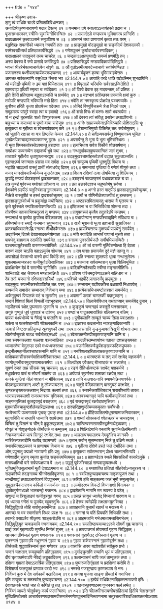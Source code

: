 +++
title = "१४४"

+++
श्रीकृष्ण उवाच-  
शृणु त्वं राधिके चाऽग्रे प्रतिष्ठादिविधानकम् ।  
अनादिश्रीकृष्णनारायणो यदाह दैवतम् ॥१ ॥
यजमानः प्रगे स्नात्वाऽऽचार्यहस्ते प्रदाय च ।  
पूजासम्भारकान् स्त्रीभिः सुवासिनीभिरन्वितः ॥२ ॥
प्रासादोऽग्रे मण्डपस्य भूमिमागत्य प्राग्दिशि ।  
पादप्रक्षालनं कृत्वाऽऽसने समुपविश्य च ॥३ ॥
आचमनं तथा प्राणायामं कृत्वा ततः परम् ।  
बद्धशिखः सपत्नीको ध्यायन् गणपतिं ततः ॥४ ॥
प्राङ्मुखो वोदङ्मुखो वा सङ्कीर्त्य देशकालकौ ।  
परमेश्वरप्रीत्यर्थं प्रतिष्ठाकार्यसिद्धये ॥५ ॥
गणेशपूजनं कुर्यादाचार्यवरणादिकम् ।  
पादप्रक्षालनं पादपूजनं तस्य चाचरेत् ॥६ ॥
चन्द्रकाऽऽक्षतपुष्पाद्यैः समर्च्य प्रणमेद्धि तम् ।  
अस्य देवस्य वै रम्ये प्रासादे कर्मसिद्धये ॥७ ॥
प्रतिष्ठासिद्धये मण्डपादिकार्यादिसिद्धये ।  
भवन्तं श्रीहरेर्भक्तमाचार्यत्वेन संवृणे ॥८ ॥
औं वृतोऽस्मीत्यावदेच्चाचार्यः सर्वार्थपण्डितः ।  
यजमानश्च बध्नीयादाचार्यकरकङ्कणम् ॥९ ॥
आचार्यपूजनं कृत्वा भूमिमावाहयेत्ततः ।  
आगच्छ सर्वकल्याणि वसुधेऽत्र स्थिरा भव ॥2.144.१ ०॥
आयाहि वरदे धात्रि यज्ञेऽस्मिन् शुभदायिनि ।  
ओं महीर्द्योः पृथिवी नः इमं यज्ञं मिमिक्षताम् ॥११ ॥
पिपृतान्नो भरिमभिः सर्वरसाऽन्वितेक्षिते ।  
एवमावाह्य पृथिवीं स्मृत्वा च सर्वदेवताः ॥१ २॥
ओं विश्वे देवास इह मादयन्ताम् ओं प्रतिष्ठ ।  
इति क्षितिं प्रतिष्ठाप्य बद्ध्वाऽञ्जलिं च प्रार्थयेत् ॥१ ३॥
यज्ञभागं प्रतीच्छस्व प्रणमामि क्षमां कुरु ।  
तवोपरि मण्डपादि भविष्यति मखे हिता ॥१४॥
भवेति तां नमस्कृत्य प्रोक्षयेत् पञ्चगव्यकैः ।  
कुशैश्च हरितैः कृत्वा प्रोक्षयेच्च वदेत्तथा ॥१५॥
ओमिदं विष्णुर्विचक्रमे त्रेधा निदधे पदम् ।  
समूढमस्य पांसुरे स्वाहा त्वां च हवामहे ॥१६॥
ओं शन्नो मित्रः शं वरुणः शन्नो भवत्वर्यमा ।  
शं न इन्द्रो बृहस्पतिः शन्नो विष्णुरुरुक्रमः ॥१७॥
ओं देवस्य त्वां सवितुः प्रसवेन तथाऽश्विनोः ।  
बाहुभ्यां च कराभ्यां च पूष्णो वाचा सरोजुषः ॥१८॥
अग्नेः साम्राज्यकेनाऽभिषिञ्चामि प्रोक्षिताऽसि भूः ।  
इत्युक्त्वा च गृहीत्वा च श्वेतसर्षपकान् करे ॥१ ९॥
ईशानाभिमुखो विकिरेत् ततः सर्वतोमुखम् ।  
ओं भूतानि राक्षसा वा यत्र तिष्ठन्ति केचन ॥2.144.२०॥
ते सर्वेऽप्यपसर्पन्तु विष्णुयागस्य भूमितः ।  
भूतप्रेतपिशाचाद्याश्चापक्रामन्तु दूरतः ॥२१ ॥
अपसर्पन्तु ते भूता ये भूता भूमिसंस्थिताः ।  
ये भूता विघ्नकर्तारस्तेऽपयान्तु हराज्ञया ॥२२॥
इत्यभिधाय सर्वत्र विकीर्य श्वेतसर्षपान् ।  
सम्प्रोक्ष्य पञ्चगव्येन दद्यादर्घ्यं भुवे यथा ॥२३॥
गन्धदूर्वाफलपुष्पयवान्वितं जलं शुभम् ।  
ताम्रपात्रे गृहीत्वैव धृतशुक्लाम्बरद्वयः ॥२४॥
उदङ्मुखश्चार्घ्यहस्तोऽर्घ्यं दद्यात् सुकृताञ्जलिः ।  
गृहाणाऽर्घ्यं जगन्मातः प्रसन्ना भव सर्वदा ॥२५॥
एवं सम्पूज्य पृथिवीं भूतशुद्धिं विधाय च ।  
भद्रपीठे चाऽऽर्च्य वास्तुं प्राचीं संसाधयेद् दिशम् ॥२६॥
समानायां पृथिव्यां वै गणेशं श्रीगुरुं तथा ।  
यजन् मानसोपचारैर्ध्यायेच्च कुलदेवताम् ॥२७॥
विप्राय दक्षिणां दत्वा तोषयित्वा तु शिल्पिनम् ।  
कुर्याद्वै मण्डपं षोडशहस्तं द्वादशात्मकम् ॥२८॥
दशहस्तं चाऽष्टहस्तं यथावकाशकं च वा ।  
तत्र कुण्डं पूर्ववच्च यथोक्तं प्रविधाय च ॥२९॥
तत उत्तरवेद्याश्च चतुष्कोणेषु सर्वथा ।  
ईशकोणे ग्रहपीठं चतुस्त्रिंशाङ्गुलात्मकम् ॥2.144.३ ०॥
अग्नो हस्तं मातृपीठं द्वादशाङ्गुलकोच्छ्रयम् ।  
नैर्ऋते वास्तुपीठं च हस्तं द्वादशकोच्छ्रयम् ॥३ १॥
वायौ च योगिनीक्षेत्रपालपीठं तु हस्तकम् ।  
द्वादशाङ्गुलकोर्ध्वं च प्रकुर्याद्वा यथोचितम् ॥३२॥
अष्टहस्तमितायास्तु धाराया वै घृतस्य च ।  
कृते पूर्वस्थले रम्यशिलारोपणमित्यपि ॥३ ३॥
इष्टिकानां च वा भित्तिर्विधेया शोभना तदा ।  
तोरणैश्च पताकाभिश्चतुरस्रं तु मण्डपम् ॥३४॥
प्रागुक्तरूपं कृत्वैव तदुत्तरेऽपि मण्डपम् ।  
स्नपनार्थं च कृत्वैव कुर्याच्च वेदिकात्रयम् ॥३५॥
यथायोग्यान् मण्डपाँश्चाद्यदिने संविधाय च ।  
हविष्यभोजनः स्याद्वै यजमानः सुपुण्यवान् ॥३६॥
रात्रौ भूशयनो भूत्वा ब्रह्मचारी सुसात्त्विकः ।  
प्रातश्चाधिवासनेऽह्नि स्नात्वा तीर्थोदकैस्ततः ॥३७॥
प्रायश्चित्तस्य मुक्त्यर्थं पापधेनुं समर्पयेत् ।  
अद्यास्मिन् दिवसे देवप्रासादकर्मयोग्यता ॥३८॥
मयि स्यादिति लाभार्थं पापानां नुत्तये तथा ।  
पापधेनुं ब्राह्मणाय ददामीति समर्पयेत् ॥३९॥
स्नात्वा पुनस्तीर्थजलैः सर्वौषधिसमन्वितैः ।  
पञ्चगव्ययुतैश्चापि वारुणमन्त्रयोजितैः ॥2.144.४०॥
ओं त्वं वारुणी मूर्तिर्वरुणोत्था हि देवता ।  
वारुणं सदनं चाऽसि वहाऽऽयुर्मम शोभनम् ॥४१ ॥
तव पाशाः प्रयान्त्येव दूरं यज्ञे पतन्तु न ।  
अपाशोऽहं देवताभ्यो दास्ये हव्यं विधेहि तत् ॥४२॥
इति स्नात्वा शुक्लपटे धृत्वा गन्धानुलेपनः ।  
शुक्लमाल्याम्बरधरः पत्नीयुतोऽतिसात्त्विकः ॥४३॥
यजमानः सर्वसम्भारान् धृत्वा शिल्पिभूमितः ।  
प्रादक्षिण्येन दैवं वै समानीय सुगीतिभिः ॥४४॥
वादित्रनिनदैश्चापि स्त्रीणां मङ्गलगीतिभिः ।  
शान्तिपाठैः सह चैवागत्य मण्डपसन्निधौ ॥४५॥
प्रविश्य पश्चिमद्वारेणाऽऽसने सन्निधाय च ।  
देवं ततो यजमानो दक्षिणद्वारसन्निधौ ॥४६॥
पश्चिमे भद्रपीठे प्रागग्रदर्भेषु प्राङ्मुखः ।  
उदङ्मुखः सपत्नीकश्चोपाविशेत् ततः परम् ॥४७॥
सम्भारान् यज्ञीयकाँश्च दक्षपार्श्वे निधापयेत् ।  
कथयामि समासेन सम्भारान् विविधान् यथा ॥४८॥
प्रत्येकसमिधामष्टोत्तरशतं समर्जयेत् ।  
अर्कमुदुम्बरं पिप्पलकं वटं च तूलसीम् ॥४९॥
अपामार्गं पलाशं चामलकीं यज्ञभूरुहान् ।  
चन्दनं शिंशपां बिल्वं पिप्पलीं यज्ञभूरुहान् ॥2.144.५०॥
तिलानेवंविधान् यथाप्राप्यान् समर्जयेद् द्रुमान् ।  
भद्रपीठत्रयं रक्षेत् पुष्पमालाः फुलानि च ॥५१ ॥
कुङ्कुमं चन्दनद्रवं कस्तूरीं घनसारकम् ।  
अगुरुं गुग्गुलं धूपं धूपपात्रं च दर्पणम् ॥५२॥
घण्टां च पादुकामारार्त्रिकं बलिकणान् बलिम् ।  
पायसं भक्ष्यभोज्ये च नैवेद्यं च फलानि च ॥५३॥
पूगीफलानि ताम्बूलं चाज्यं तिला यवाऽक्षताः ।  
शर्करा च फलश्रेष्ठान्यपि श्रीफलकानि च ॥५४॥
द्राक्षाश्च कदलान्येव नवरङ्गादिकान्यपि ।  
चत्वारो विष्टराः प्रतिकुण्डं स्रुक्स्रुवकौ तथा ॥५५॥
आसनानि कुङ्कुमाक्तत्रिसूत्री शोभना तथा ।  
श्वेतोर्णासूत्रकं चाऽथ सर्वतोभद्रलब्धये ॥५६॥
श्वेतरक्तनीलपीतकृष्णरङ्गानि यानि च ।  
तथा स्नपनकलशाः पल्लवाः पञ्चजातिकाः ॥५७॥
कदलीस्तम्भवर्याश्च पताका दशसङ्ख्यकाः ।  
ध्वजास्तेषां वेणुदण्डा एको मध्यध्वजस्तथा ॥५८॥
वज्रमौक्तिकवैडूर्यशङ्खस्फटिकपुष्पकाः ।  
इन्द्रनीलमहानीलाश्चाष्टरत्नानि यानि च ॥५९॥
मनश्शिलाहरितालाभ्रककृष्णाञ्जनानि च ।  
माक्षिककासीसस्वर्णमाक्षिकगैरिकास्तथा ॥2.144.६ ०॥
धात्वष्टकं च तत् सर्वं रक्षयेद् यज्ञकर्मणे ।  
यवगोधूमनीवारमुद्गश्यामाकसर्षपाः ॥६१ ॥
तिलव्रीहय एवैततद् बीजाष्टकं च सन्न्यसेत् ।  
सुवर्णं रजतं ताम्रं सीसकं त्रपु चायसम् ॥६२॥
रङ्गं रीतिर्धात्वष्टकं रक्षयेद् यज्ञकर्मणे ।  
मधुपर्कस्य पात्रं च सौवर्णं ताम्रमेव वा ॥६३॥
अर्घपात्रं सुवर्णस्य शलाकां रक्षयेत् तथा ।  
कनकं कुलिशं नीलं पद्मरागं च मौक्तिकम् ॥६४॥
तानि कलशरत्नानि स्थापयेन्निजपार्श्वके ।  
षोडशद्वारकलशान् अष्टौ तु लोकपाघटान् ॥६५॥
चतुरो वेदिकलशान् वास्तुघटं प्ररक्षयेत् ।  
कुण्डसङ्ख्यककलशान् निद्रायाः कलशं तथा ॥६६ ॥
स्नपनैकाशीतिघटान् शरावाँश्चापि तावतः ।  
धारासहस्रकलशौ राजस्थानस्य मृत्तिकाम् ॥६७॥
अश्वस्थानमृदं चापि वल्मीकमृत्तिकां तथा ।  
सङ्गममृत्तिकां कूलद्वयमृदं वराहजाम् ॥६८॥
मृदं राजद्वारमृदं रक्षयेदष्टमृत्तिकाः ।  
मुरामांसीवचाकुष्ठशैलेयहरिद्रास्तथा ॥६९॥
दारुहरिद्राशुण्ठीचम्पकमुस्ताः सर्वौषधीः ।  
रक्षयेच्चापि पञ्चगव्यकं पृथक् पृथक् तथा ॥2.144.७०॥
व्रीहियवतिलगोधूमश्यामाकनिवारकान् ।  
मुद्गानिति च सप्तापि धान्यानि रक्षयेत्तथा ॥७१ ॥
शय्यां सोपस्करां श्वेतच्छत्रं च चामरद्वयम् ।  
विचित्रं तु वितानं च त्रीन् वै दुकूलपट्टकान् ॥७२॥
ऋत्विग्वरणसामग्रीरुद्वर्तनार्थद्रव्यकम् ।  
गोघृतं च गोशृङ्गोदकं तीर्थोदकं च कम्बुकम् ॥७३॥
शिल्पिदेयानि वस्त्राणि सुगन्धितैलमित्यपि ।  
नेत्राञ्जनार्थकं पात्रं सिन्दूरं रक्षयेत् तथा ॥७४॥
आम्रसत्पत्रमालाश्च देवमूर्तीश्च कानकीः ।  
नारिकेलफलादीनि रक्षयेद् यज्ञमण्डपे ॥७५॥
एतान् सर्वान् सुसम्भारान् निजे तु दक्षिणे स्थले ।  
स्थापयित्वाऽऽचमनं च प्राणायामं विधाय च ॥७६ ॥
गृहीत्वा दक्षिणे हस्ते जलं दर्भादिकं तथा ।  
ओम् प्रपुनातु पद्माक्षो नारायणो हरिः प्रभुः ॥७७॥
इत्युक्त्वा सर्वसम्भारान् प्रोक्ष्य चात्मानमित्यपि ।  
गणेशादीन् सुरान् स्मृत्वा कुर्यात् सङ्कल्पमित्यमुम् ॥७८॥
ब्रह्माण्डेऽत्र स्थले विप्रसन्निधौ वत्सरेऽमुके ।  
मासपक्षतिथौ वारे सर्वपापक्षयाय वै ॥७९॥
उद्धर्तुं पूर्वजाँश्चाऽहं सम्पदायुष्यलब्धये ।  
भुक्तिमुक्तिसुलाभार्थं मूर्तौ देवाऽऽगमाय च ॥2.144.८० ॥
यथाशक्ति प्रतिष्ठां श्रीहरेर्वाऽन्यसुरस्य च ।  
सङ्करिष्ये तदङ्गाख्यं श्रीगणेशादिपूजनम् ॥८ १ ॥
स्वस्तिपुण्याहवाचश्च मातृकापूजनं तथा ।  
नान्दीश्राद्धं तथाऽऽचार्यवरणं विप्रपूजनम् ॥८२॥
करिष्ये इति सङ्कल्प्य जलं भूमौ समुत्सृजेत् ।  
सुमुखश्चैकदन्तश्च कपिलो गजकर्णकः ॥८३ ॥
लम्बोदरश्च विकटो विघ्ननाशो विनायकः ।  
धूम्रकेतुर्गणाध्यक्षो भालचन्द्रो गजाननः ॥८४॥
द्वादशैतानि नामानि मम रूपस्य वै पठेत् ।  
सशुण्ढं च त्रिशूलाढ्यं पत्नीपुत्रयुतं गणम् ॥८५॥
प्रसन्नं सायुधं ध्यायेद् विघ्नानां वारणाय च ।  
एवं ध्यात्वा गणेशं च पूजयेद् बहुवस्तुभिः ॥८६॥
हे हेरम्ब त्वमेह्येहि लक्षलाभयुतस्त्विह ।  
सिद्धिबुद्धिपते त्वेहि सर्वायुधसमन्वितः ॥८७॥
आवाहयामि पूजार्थं रक्षार्थं च मखस्य मे ।  
आगच्छ च भव स्वार्णासने स्थिरः प्ररक्ष नः ॥८८॥
गणानां च पतिं प्रियपतिं निधिपतिं तथा ।  
हवामहे वसाऽत्रैव श्रीकृष्णः शाङ्करोऽसि च ॥८९॥
आहमजानि गर्भधमात्वमजासिगर्भधम् ।  
सिद्धिबुद्धियुतं चावाहयामि गणनायकम् ॥2.144.९०॥
सम्प्रतिष्ठापयाम्याऽऽस्ये सौवर्णे गृह्ण चासनम् ।  
पाद्यं जलं गृहाणाऽपि सुगन्धि निर्मलं शुभम् ॥९ १ ॥
ताम्रपात्रगतं तोयमर्घ्यं गृहाण सिद्धिकृत् ।  
आचमनं तीर्थजलं गृहाण गणनायक ॥९२॥
पयःस्नानं गृहाणैतद् दधिस्नानं गृहाण च ।  
घृतस्नानं गृहाणाऽपि मधुस्नानं गृहाण च ॥९३॥
गृहाण शर्करास्नानं गृहाणोद्वर्तनं तथा ।  
तीर्थजलैः शुद्धवारिस्नानं कुरु गणेश्वर ॥९४॥
वासांसि धारय यज्ञोपवीतं स्वीकुरु प्रभो ।  
चन्दनं चाक्षतान् रम्यपुष्पाणि प्रतिगृह्यताम् ॥९५॥
दुर्वाङ्कुराणि रम्याणि धूपं च प्रतिगृह्यताम् ।  
दीपं घृताक्तमेवाऽपि नैवेद्यं लड्डुकादिकम् ॥९६॥
फलान्याचमं चापि जलं ताम्बूलकं तथा ।  
दक्षिणा गृह्यतां देवाऽऽरार्त्रिकं प्रतिगृह्यताम् ॥९७॥
पुष्पाञ्जलिर्गृह्यतां च प्रदक्षिणां करोमि ते ।  
विशेषार्घ्यं फलयुक्तं प्राप्यात्र वरदो भव ॥९८॥
नमस्ते गजशुण्ढाय कृष्णरूपाय ते नमः ।  
निर्विघ्नं कुरु मे देव सर्वकार्यं मखादिकम् ॥९९॥
अनया पूजया साङ्गः प्रीयतां मे गणाधिपः ।  
इति सम्पूज्य च ततश्चरेत् पुण्याहवाचनम् ॥2.144.१०० ॥
इत्येवं राधिकेऽनादिकृष्णनारायणो हरिः ।  
देवायतनकं भक्तं चाह ते कथितं तु तत् ॥१०१ ॥
पठनाच्छ्रवणादस्य पूजनस्य फलं लभेत् ।  
निर्विघ्नं जायते श्रोतुर्वक्तुः कार्यं फलान्वितम् ॥१ ०२॥
इति श्रीलक्ष्मीनारायणीयसंहितायां द्वितीये त्रेतासन्ताने मूर्तिप्रतिष्ठोत्सवे आचार्यवरणयज्ञसामग्रीसमर्जनगणेशपूजनादिनिरूपणनामा चतुश्चत्वारिंशदधिकशततमोऽध्यायः ॥१४४ ॥
    
